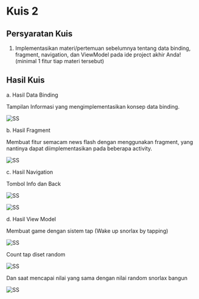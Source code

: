 # Kuis 2

## Persyaratan Kuis

1. Implementasikan materi/pertemuan sebelumnya tentang data binding, fragment, navigation, dan ViewModel pada ide project akhir Anda! (minimal 1 fitur tiap materi tersebut)

## Hasil Kuis

a. Hasil Data Binding

Tampilan Informasi yang mengimplementasikan konsep data binding.

![SS](img/Screenshot_1.jpg)

b. Hasil Fragment

Membuat fitur semacam news flash dengan menggunakan fragment, yang nantinya dapat diimplementasikan pada beberapa activity.

![SS](img/Screenshot_2.jpg)

c. Hasil Navigation

Tombol Info dan Back

![SS](img/Screenshot_6.jpg)

![SS](img/Screenshot_1.jpg)

d. Hasil View Model

Membuat game dengan sistem tap (Wake up snorlax by tapping)

![SS](img/Screenshot_3.jpg)

Count tap diset random

![SS](img/Screenshot_4.jpg)

Dan saat mencapai nilai yang sama dengan nilai random snorlax bangun

![SS](img/Screenshot_5.jpg)
